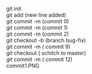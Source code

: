 git init <br>
git add (new line added)<br>
git commit -m (commit 0)<br>
git commit -m (commit 1)<br>
git commit -m (commit 2)<br>
git checkout -b (branch bug-fix)<br>
git commit -m ( commit 9)<br>
git checkout ( schitch to master)<br>
git commit -m ( commit 12)<br>
commit1.PNG